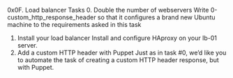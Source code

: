 0x0F. Load balancer
Tasks
0. Double the number of webservers
Write 0-custom_http_response_header so that it configures a brand new Ubuntu machine to the requirements asked in this task
1. Install your load balancer
Install and configure HAproxy on your lb-01 server.
2. Add a custom HTTP header with Puppet
Just as in task #0, we’d like you to automate the task of creating a custom HTTP header response, but with Puppet.
